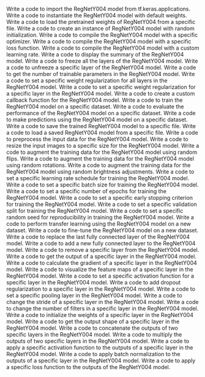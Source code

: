 Write a code to import the RegNetY004 model from tf.keras.applications.
Write a code to instantiate the RegNetY004 model with default weights.
Write a code to load the pretrained weights of RegNetY004 from a specific file.
Write a code to create an instance of RegNetY004 model with random initialization.
Write a code to compile the RegNetY004 model with a specific optimizer.
Write a code to compile the RegNetY004 model with a specific loss function.
Write a code to compile the RegNetY004 model with a custom learning rate.
Write a code to display the summary of the RegNetY004 model.
Write a code to freeze all the layers of the RegNetY004 model.
Write a code to unfreeze a specific layer of the RegNetY004 model.
Write a code to get the number of trainable parameters in the RegNetY004 model.
Write a code to set a specific weight regularization for all layers in the RegNetY004 model.
Write a code to set a specific weight regularization for a specific layer in the RegNetY004 model.
Write a code to create a custom callback function for the RegNetY004 model.
Write a code to train the RegNetY004 model on a specific dataset.
Write a code to evaluate the performance of the RegNetY004 model on a specific dataset.
Write a code to make predictions using the RegNetY004 model on a specific dataset.
Write a code to save the trained RegNetY004 model to a specific file.
Write a code to load a saved RegNetY004 model from a specific file.
Write a code to preprocess the input data for the RegNetY004 model.
Write a code to resize the input images to a specific size for the RegNetY004 model.
Write a code to augment the training data for the RegNetY004 model using random flips.
Write a code to augment the training data for the RegNetY004 model using random rotations.
Write a code to augment the training data for the RegNetY004 model using random brightness adjustments.
Write a code to set a specific learning rate schedule for training the RegNetY004 model.
Write a code to set a specific batch size for training the RegNetY004 model.
Write a code to set a specific number of epochs for training the RegNetY004 model.
Write a code to set a specific early stopping criterion for training the RegNetY004 model.
Write a code to set a specific validation split for training the RegNetY004 model.
Write a code to set a specific random seed for reproducibility in training the RegNetY004 model.
Write a code to perform transfer learning using the RegNetY004 model on a new dataset.
Write a code to fine-tune the RegNetY004 model on a new dataset.
Write a code to replace the last fully connected layer of the RegNetY004 model.
Write a code to add a new fully connected layer to the RegNetY004 model.
Write a code to remove a specific layer from the RegNetY004 model.
Write a code to get the output of a specific layer in the RegNetY004 model.
Write a code to calculate the gradient of a specific layer in the RegNetY004 model.
Write a code to visualize the feature maps of a specific layer in the RegNetY004 model.
Write a code to set a specific activation function for a specific layer in the RegNetY004 model.
Write a code to add dropout regularization to a specific layer in the RegNetY004 model.
Write a code to set a specific pooling layer in the RegNetY004 model.
Write a code to change the stride of a specific layer in the RegNetY004 model.
Write a code to change the number of filters in a specific layer in the RegNetY004 model.
Write a code to initialize the weights of a specific layer in the RegNetY004 model.
Write a code to get the output shape of a specific layer in the RegNetY004 model.
Write a code to concatenate the outputs of two specific layers in the RegNetY004 model.
Write a code to multiply the outputs of two specific layers in the RegNetY004 model.
Write a code to apply a specific activation function to the outputs of a specific layer in the RegNetY004 model.
Write a code to apply batch normalization to the outputs of a specific layer in the RegNetY004 model.
Write a code to apply a specific loss function to the outputs of the RegNetY004 model.